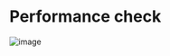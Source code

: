 # Performance check 

![image](https://github.com/Yogeshpvt/Food-Image-classification-using-Transfer-Learning/assets/87895840/c89b195a-7d0b-4fa3-b7e3-07b5380817a9)

